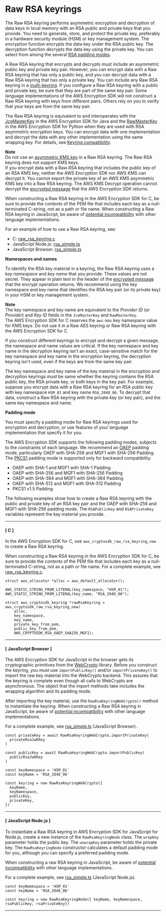 # Raw RSA keyrings<a name="use-raw-rsa-keyring"></a>

The Raw RSA keyring performs asymmetric encryption and decryption of data keys in local memory with an RSA public and private keys that you provide\. You need to generate, store, and protect the private key, preferably in a hardware security module \(HSM\) or key management system\. The encryption function encrypts the data key under the RSA public key\. The decryption function decrypts the data key using the private key\. You can select from among the several [RSA padding modes](https://github.com/aws/aws-encryption-sdk-c/blob/master/include/aws/cryptosdk/cipher.h)\.

A Raw RSA keyring that encrypts and decrypts must include an asymmetric public key and private key pair\. However, you can encrypt data with a Raw RSA keyring that has only a public key, and you can decrypt data with a Raw RSA keyring that has only a private key\. You can include any Raw RSA keyring in a [multi\-keyring](use-multi-keyring.md)\. If you configure a Raw RSA keyring with a public and private key, be sure that they are part of the same key pair\. Some language implementations of the AWS Encryption SDK will not construct a Raw RSA keyring with keys from different pairs\. Others rely on you to verify that your keys are from the same key pair\.

 The Raw RSA keyring is equivalent to and interoperates with the [JceMasterKey](https://aws.github.io/aws-encryption-sdk-java/com/amazonaws/encryptionsdk/jce/JceMasterKey.html) in the AWS Encryption SDK for Java and the [RawMasterKey](https://aws-encryption-sdk-python.readthedocs.io/en/latest/generated/aws_encryption_sdk.key_providers.raw.html#aws_encryption_sdk.key_providers.raw.RawMasterKey) in the AWS Encryption SDK for Python when they are used with RSA asymmetric encryption keys\. You can encrypt data with one implementation and decrypt the data with any other implementation using the same wrapping key\. For details, see [Keyring compatibility](keyring-compatibility.md)\.

**Note**  
Do not use an [asymmetric KMS key](https://docs.aws.amazon.com/kms/latest/developerguide/symm-asymm-concepts.html#asymmetric-cmks) in a Raw RSA keyring\. The Raw RSA keyring does not support KMS keys\.  
If you encrypt data with a Raw RSA keyring that includes the public key of an RSA KMS key, neither the AWS Encryption SDK nor AWS KMS can decrypt it\. You cannot export the private key of an AWS KMS asymmetric KMS key into a Raw RSA keyring\. The AWS KMS Decrypt operation cannot decrypt the [encrypted message](concepts.md#message) that the AWS Encryption SDK returns\.

When constructing a Raw RSA keyring in the AWS Encryption SDK for C, be sure to provide the *contents* of the PEM file that includes each key as a null\-terminated C\-string, not as a path or file name\. When constructing a Raw RSA keyring in JavaScript, be aware of [potential incompatibility](javascript-compatibility.md) with other language implementations\.

For an example of how to use a Raw RSA keyring, see:
+ C: [raw\_rsa\_keyring\.c](https://github.com/aws/aws-encryption-sdk-c/blob/master/examples/raw_rsa_keyring.c)
+ JavaScript Node\.js: [rsa\_simple\.ts](https://github.com/aws/aws-encryption-sdk-javascript/blob/master/modules/example-node/src/rsa_simple.ts)
+ JavaScript Browser: [rsa\_simple\.ts](https://github.com/aws/aws-encryption-sdk-javascript/blob/master/modules/example-browser/src/rsa_simple.ts)

**Namespaces and names**

To identify the RSA key material in a keyring, the Raw RSA keyring uses a *key namespace* and *key name* that you provide\. These values are not secret\. They appear in plain text in the header of the [encrypted message](concepts.md#message) that the encrypt operation returns\. We recommend using the key namespace and key name that identifies the RSA key pair \(or its private key\) in your HSM or key management system\.

**Note**  
The key namespace and key name are equivalent to the *Provider ID* \(or *Provider*\) and *Key ID* fields in the `JceMasterKey` and `RawMasterKey`\.   
The AWS Encryption SDK for C reserves the `aws-kms` key namespace value for KMS keys\. Do not use it in a Raw AES keyring or Raw RSA keyring with the AWS Encryption SDK for C\.

If you construct different keyrings to encrypt and decrypt a given message, the namespace and name values are critical\. If the key namespace and key name in the decryption keyring isn't an exact, case\-sensitive match for the key namespace and key name in the encryption keyring, the decryption keyring isn't used, even if the keys are from the same key pair\.

The key namespace and key name of the key material in the encryption and decryption keyrings must be same whether the keyring contains the RSA public key, the RSA private key, or both keys in the key pair\. For example, suppose you encrypt data with a Raw RSA keyring for an RSA public key with key namespace `HSM_01` and key name `RSA_2048_06`\. To decrypt that data, construct a Raw RSA keyring with the private key \(or key pair\), and the same key namespace and name\.

**Padding mode**

You must specify a padding mode for Raw RSA keyrings used for encryption and decryption, or use features of your language implementation that specify it for you\.

The AWS Encryption SDK supports the following padding modes, subjects to the constraints of each language\. We recommend an [OAEP](https://tools.ietf.org/html/rfc8017#section-7.1) padding mode, particularly OAEP with SHA\-256 and MGF1 with SHA\-256 Padding\. The [PKCS1](https://tools.ietf.org/html/rfc8017#section-7.2) padding mode is supported only for backward compatibility\.
+ OAEP with SHA\-1 and MGF1 with SHA\-1 Padding
+ OAEP with SHA\-256 and MGF1 with SHA\-256 Padding
+ OAEP with SHA\-384 and MGF1 with SHA\-384 Padding
+ OAEP with SHA\-512 and MGF1 with SHA\-512 Padding
+ PKCS1 v1\.5 Padding 

The following examples show how to create a Raw RSA keyring with the public and private key of an RSA key pair and the OAEP with SHA\-256 and MGF1 with SHA\-256 padding mode\. The `RSAPublicKey` and `RSAPrivateKey` variables represent the key material you provide\.

------
#### [ C ]

In the AWS Encryption SDK for C, use `aws_cryptosdk_raw_rsa_keyring_new` to create a Raw RSA keyring\. 

When constructing a Raw RSA keyring in the AWS Encryption SDK for C, be sure to provide the *contents* of the PEM file that includes each key as a null\-terminated C\-string, not as a path or file name\. For a complete example, see [raw\_rsa\_keyring\.c](https://github.com/aws/aws-encryption-sdk-c/blob/master/examples/raw_rsa_keyring.c)\.

```
struct aws_allocator *alloc = aws_default_allocator();

AWS_STATIC_STRING_FROM_LITERAL(key_namespace, "HSM_01");
AWS_STATIC_STRING_FROM_LITERAL(key_name, "RSA_2048_06");

struct aws_cryptosdk_keyring *rawRsaKeyring = aws_cryptosdk_raw_rsa_keyring_new(
    alloc,
    key_namespace,
    key_name,
    private_key_from_pem,
    public_key_from_pem,
    AWS_CRYPTOSDK_RSA_OAEP_SHA256_MGF1);
```

------
#### [ JavaScript Browser ]

The AWS Encryption SDK for JavaScript in the browser gets its cryptographic primitives from the [WebCrypto](https://developer.mozilla.org/en-US/docs/Web/API/Web_Crypto_API) library\. Before you construct the keyring, you must use `importPublicKey()` and/or `importPrivateKey()` to import the raw key material into the WebCrypto backend\. This assures that the keyring is complete even though all calls to WebCrypto are asynchronous\. The object that the import methods take includes the wrapping algorithm and its padding mode\.

After importing the key material, use the `RawRsaKeyringWebCrypto()` method to instantiate the keyring\. When constructing a Raw RSA keyring in JavaScript, be aware of [potential incompatibility](javascript-compatibility.md) with other language implementations\.

For a complete example, see [rsa\_simple\.ts](https://github.com/aws/aws-encryption-sdk-javascript/blob/master/modules/example-browser/src/rsa_simple.ts) \(JavaScript Browser\)\.

```
const privateKey = await RawRsaKeyringWebCrypto.importPrivateKey(
  privateRsaJwKKey
)

const publicKey = await RawRsaKeyringWebCrypto.importPublicKey(
  publicRsaJwKKey
)

const keyNamespace = 'HSM_01'
const keyName = 'RSA_2048_06'

const keyring = new RawRsaKeyringWebCrypto({
  keyName,
  keyNamespace,
  publicKey,
  privateKey,
})
```

------
#### [ JavaScript Node\.js ]

To instantiate a Raw RSA keyring in AWS Encryption SDK for JavaScript for Node\.js, create a new instance of the `RawRsaKeyringNode` class\. The `wrapKey` parameter holds the public key\. The `unwrapKey` parameter holds the private key\. The `RawRsaKeyringNode` constructor calculates a default padding mode for you, although you can specify a preferred padding mode\.

When constructing a raw RSA keyring in JavaScript, be aware of [potential incompatibility](javascript-compatibility.md) with other language implementations\.

For a complete example, see [rsa\_simple\.ts](https://github.com/aws/aws-encryption-sdk-javascript/blob/master/modules/example-node/src/rsa_simple.ts) \(JavaScript Node\.js\)\. 

```
const keyNamespace = 'HSM_01'
const keyName = 'RSA_2048_06'

const keyring = new RawRsaKeyringNode({ keyName, keyNamespace, rsaPublicKey, rsaPrivateKey})
```

------